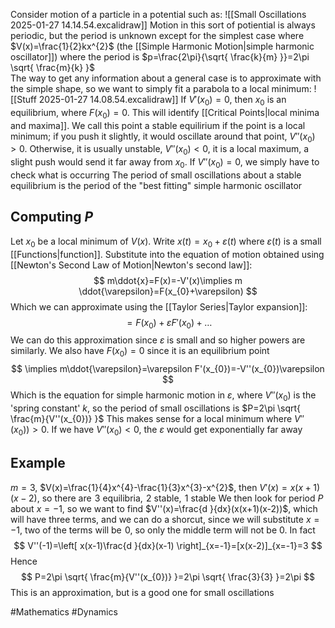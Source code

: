 Consider motion of a particle in a potential such as:
![[Small Oscillations 2025-01-27 14.14.54.excalidraw]]
Motion in this sort of potiential is always periodic, but the period is unknown except for the simplest case where $V(x)=\frac{1}{2}kx^{2}$ (the [[Simple Harmonic Motion|simple harmonic oscillator]]) where the period is $p=\frac{2\pi}{\sqrt{ \frac{k}{m} }}=2\pi \sqrt{ \frac{m}{k} }$  
The way to get any information about a general case is to approximate with the simple shape, so we want to simply fit a parabola to a local minimum:
![[Stuff 2025-01-27 14.08.54.excalidraw]]
If $V'(x_{0})=0$, then $x_{0}$ is an equilibrium, where $F(x_{0})=0$. This will identify [[Critical Points|local minima and maxima]]. We call this point a stable equilirium if the point is a local minimum; if you push it slightly, it would oscillate around that point, $V''(x_{0})>0$. Otherwise, it is usually unstable, $V''(x_{0})<0$, it is a local maximum, a slight push would send it far away from $x_{0}$. If $V''(x_{0})=0$, we simply have to check what is occurring
The period of small oscillations about a stable equilibrium is the period of the "best fitting" simple harmonic oscillator
## Computing $P$
Let $x_{0}$ be a local minimum of $V(x)$. Write $x(t)=x_{0}+\varepsilon(t)$ where $\varepsilon(t)$ is a small [[Functions|function]]. Substitute into the equation of motion obtained using [[Newton's Second Law of Motion|Newton's second law]]:
$$
m\ddot{x}=F(x)=-V'(x)\implies m \ddot{\varepsilon}=F(x_{0}+\varepsilon)
$$
Which we can approximate using the [[Taylor Series|Taylor expansion]]:
$$
=F(x_{0})+\varepsilon F'(x_{0})+\dots
$$
We can do this approximation since $\varepsilon$ is small and so higher powers are similarly. We also have $F(x_{0})=0$ since it is an equilibrium point
$$
\implies m\ddot{\varepsilon}=\varepsilon F'(x_{0})=-V''(x_{0})\varepsilon
$$
Which is the equation for simple harmonic motion in $\varepsilon$, where $V''(x_{0})$ is the 'spring constant' $k$, so the period of small oscillations is $P=2\pi \sqrt{ \frac{m}{V''(x_{0})} }$ This makes sense for a local minimum where $V''(x_{0}))>0$. If we have $V''(x_{0})<0$, the $\varepsilon$ would get exponentially far away

## Example
$m=3$, $V(x)=\frac{1}{4}x^{4}-\frac{1}{3}x^{3}-x^{2}$, then $V'(x)=x(x+1)(x-2)$, so there are $\hspace{0pt}3$ equilibria, $\hspace{0pt}2$ stable, $\hspace{0pt}1$ stable
We then look for period $P$ about $x=-1$, so we want to find $V''(x)=\frac{d }{dx}(x(x+1)(x-2))$, which will have three terms, and we can do a shorcut, since we will substitute $x=-1$, two of the terms will be $\hspace{0pt}0$, so only the middle term will not be $0$. In fact 
$$
V''(-1)=\left[ x(x-1)\frac{d }{dx}(x-1) \right]_{x=-1}=[x(x-2)]_{x=-1}=3
$$
Hence
$$
P=2\pi \sqrt{ \frac{m}{V''(x_{0})} }=2\pi \sqrt{ \frac{3}{3} }=2\pi
$$
This is an approximation, but is a good one for small oscillations

#Mathematics #Dynamics 